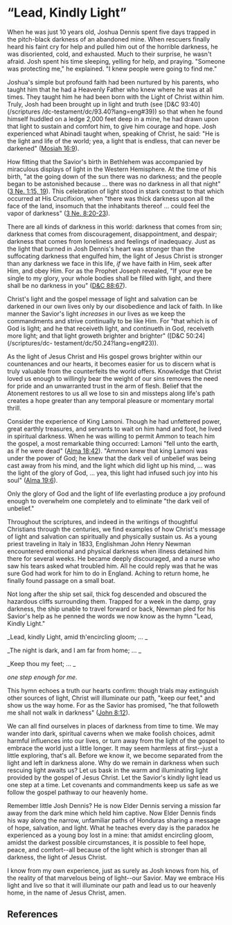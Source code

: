 # “Lead, Kindly Light”

When he was just 10 years old, Joshua Dennis spent five days trapped in the
pitch-black darkness of an abandoned mine. When rescuers finally heard his
faint cry for help and pulled him out of the horrible darkness, he was
disoriented, cold, and exhausted. Much to their surprise, he wasn't afraid.
Josh spent his time sleeping, yelling for help, and praying. "Someone was
protecting me," he explained. "I knew people were going to find me."

Joshua's simple but profound faith had been nurtured by his parents, who
taught him that he had a Heavenly Father who knew where he was at all times.
They taught him he had been born with the Light of Christ within him. Truly,
Josh had been brought up in light and truth (see [D&amp;C 93:40](/scriptures
/dc-testament/dc/93.40?lang=eng#39)) so that when he found himself huddled on
a ledge 2,000 feet deep in a mine, he had drawn upon that light to sustain and
comfort him, to give him courage and hope. Josh experienced what Abinadi
taught when, speaking of Christ, he said: "He is the light and life of the
world; yea, a light that is endless, that can never be darkened" ([Mosiah
16:9](/scriptures/bofm/mosiah/16.9?lang=eng#8)).

How fitting that the Savior's birth in Bethlehem was accompanied by miraculous
displays of light in the Western Hemisphere. At the time of his birth, "at the
going down of the sun there was no darkness; and the people began to be
astonished because ... there was no darkness in all that night" ([3 Ne. 1:15,
19](/scriptures/bofm/3-ne/1.15,19?lang=eng#14)). This celebration of light
stood in stark contrast to that which occurred at His Crucifixion, when "there
was thick darkness upon all the face of the land, insomuch that the
inhabitants thereof ... could feel the vapor of darkness" ([3 Ne.
8:20-23](/scriptures/bofm/3-ne/8.20-23?lang=eng#19)).

There are all kinds of darkness in this world: darkness that comes from sin;
darkness that comes from discouragement, disappointment, and despair; darkness
that comes from loneliness and feelings of inadequacy. Just as the light that
burned in Josh Dennis's heart was stronger than the suffocating darkness that
engulfed him, the light of Jesus Christ is stronger than any darkness we face
in this life, _if_ we have faith in Him, seek after Him, and obey Him. For as
the Prophet Joseph revealed, "If your eye be single to my glory, your whole
bodies shall be filled with light, and there shall be no darkness in you"
([D&amp;C 88:67](/scriptures/dc-testament/dc/88.67?lang=eng#66)).

Christ's light and the gospel message of light and salvation can be darkened
in our own lives only by our disobedience and lack of faith. In like manner
the Savior's light _increases_ in our lives as we keep the commandments and
strive continually to be like Him. For "that which is of God is light; and he
that receiveth light, and continueth in God, receiveth more light; and that
light groweth brighter and brighter" ([D&amp;C 50:24](/scriptures/dc-
testament/dc/50.24?lang=eng#23)).

As the light of Jesus Christ and His gospel grows brighter within our
countenances and our hearts, it becomes easier for us to discern what is truly
valuable from the counterfeits the world offers. Knowledge that Christ loved
us enough to willingly bear the weight of our sins removes the need for pride
and an unwarranted trust in the arm of flesh. Belief that the Atonement
restores to us all we lose to sin and missteps along life's path creates a
hope greater than any temporal pleasure or momentary mortal thrill.

Consider the experience of King Lamoni. Though he had unfettered power, great
earthly treasures, and servants to wait on him hand and foot, he lived in
spiritual darkness. When he was willing to permit Ammon to teach him the
gospel, a most remarkable thing occurred: Lamoni "fell unto the earth, as if
he were dead" ([Alma 18:42](/scriptures/bofm/alma/18.42?lang=eng#41)). "Ammon
knew that king Lamoni was under the power of God; he knew that the dark veil
of unbelief was being cast away from his mind, and the light which did light
up his mind, ... was the light of the glory of God, ... yea, this light had
infused such joy into his soul" ([Alma
19:6](/scriptures/bofm/alma/19.6?lang=eng#5)).

Only the glory of God and the light of life everlasting produce a joy profound
enough to overwhelm one completely and to eliminate "the dark veil of
unbelief."

Throughout the scriptures, and indeed in the writings of thoughtful Christians
through the centuries, we find examples of how Christ's message of light and
salvation can spiritually and physically sustain us. As a young priest
traveling in Italy in 1833, Englishman John Henry Newman encountered emotional
and physical darkness when illness detained him there for several weeks. He
became deeply discouraged, and a nurse who saw his tears asked what troubled
him. All he could reply was that he was sure God had work for him to do in
England. Aching to return home, he finally found passage on a small boat.

Not long after the ship set sail, thick fog descended and obscured the
hazardous cliffs surrounding them. Trapped for a week in the damp, gray
darkness, the ship unable to travel forward or back, Newman pled for his
Savior's help as he penned the words we now know as the hymn "Lead, Kindly
Light."

_Lead, kindly Light, amid th'encircling gloom; ... _

_The night is dark, and I am far from home; ... _

_Keep thou my feet; ... _

_one step enough for me._

This hymn echoes a truth our hearts confirm: though trials may extinguish
other sources of light, Christ will illuminate our path, "keep our feet," and
show us the way home. For as the Savior has promised, "he that followeth me
shall not walk in darkness" ([John
8:12](/scriptures/nt/john/8.12?lang=eng#11)).

We can all find ourselves in places of darkness from time to time. We may
wander into dark, spiritual caverns when we make foolish choices, admit
harmful influences into our lives, or turn away from the light of the gospel
to embrace the world just a little longer. It may seem harmless at first--just
a little exploring, that's all. Before we know it, we become separated from
the light and left in darkness alone. Why do we remain in darkness when such
rescuing light awaits us? Let us bask in the warm and illuminating light
provided by the gospel of Jesus Christ. Let the Savior's kindly light lead us
one step at a time. Let covenants and commandments keep us safe as we follow
the gospel pathway to our heavenly home.

Remember little Josh Dennis? He is now Elder Dennis serving a mission far away
from the dark mine which held him captive. Now Elder Dennis finds his way
along the narrow, unfamiliar paths of Honduras sharing a message of hope,
salvation, and light. What he teaches every day is the paradox he experienced
as a young boy lost in a mine: that amidst encircling gloom, amidst the
darkest possible circumstances, it is possible to feel hope, peace, and
comfort--all because of the light which is stronger than all darkness, the
light of Jesus Christ.

I know from my own experience, just as surely as Josh knows from his, of the
reality of that marvelous being of light--our Savior. May we embrace His light
and live so that it will illuminate our path and lead us to our heavenly home,
in the name of Jesus Christ, amen.

## References

